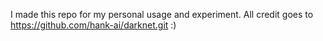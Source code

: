 I made this repo for my personal usage and experiment. All credit goes to https://github.com/hank-ai/darknet.git :)

